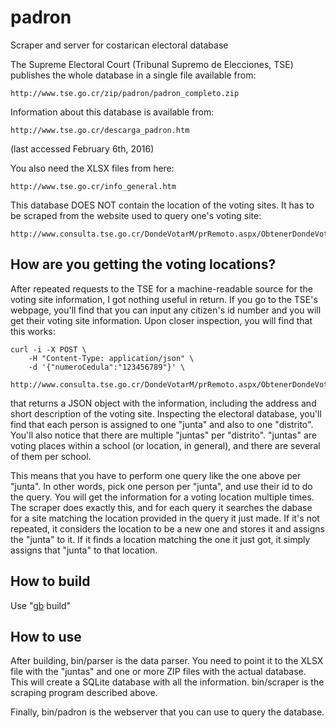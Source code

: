 padron
======

Scraper and server for costarican electoral database

The Supreme Electoral Court (Tribunal Supremo de Elecciones, TSE)
publishes the whole database in a single file available from:

    http://www.tse.go.cr/zip/padron/padron_completo.zip

Information about this database is available from:

    http://www.tse.go.cr/descarga_padron.htm

(last accessed February 6th, 2016)

You also need the XLSX files from here:

    http://www.tse.go.cr/info_general.htm

This database DOES NOT contain the location of the voting sites.  It has
to be scraped from the website used to query one's voting site:

    http://www.consulta.tse.go.cr/DondeVotarM/prRemoto.aspx/ObtenerDondeVotar

How are you getting the voting locations?
-----------------------------------------

After repeated requests to the TSE for a machine-readable source for the
voting site information, I got nothing useful in return.  If you go to
the TSE's webpage, you'll find that you can input any citizen's id
number and you will get their voting site information.  Upon closer
inspection, you will find that this works:

    curl -i -X POST \
        -H "Content-Type: application/json" \
        -d '{"numeroCedula":"123456789"}' \
        http://www.consulta.tse.go.cr/DondeVotarM/prRemoto.aspx/ObtenerDondeVotar

that returns a JSON object with the information, including the address
and short description of the voting site.  Inspecting the electoral
database, you'll find that each person is assigned to one "junta" and
also to one "distrito".  You'll also notice that there are multiple
"juntas" per "distrito".  "juntas" are voting places within a school (or
location, in general), and there are several of them per school.

This means that you have to perform one query like the one above per
"junta".  In other words, pick one person per "junta", and use their id
to do the query.  You will get the information for a voting location
multiple times.  The scraper does exactly this, and for each query it
searches the dabase for a site matching the location provided in the
query it just made.  If it's not repeated, it considers the location to
be a new one and stores it and assigns the "junta" to it.  If it finds a
location matching the one it just got, it simply assigns that "junta" to
that location.

How to build
------------

Use "[gb](https://getgb.io/) build"

How to use
----------

After building, bin/parser is the data parser. You need to point it to
the XLSX file with the "juntas" and one or more ZIP files with the
actual database. This will create a SQLite database with all the
information.  bin/scraper is the scraping program described above.

Finally, bin/padron is the webserver that you can use to query the
database.
